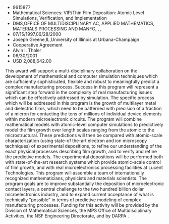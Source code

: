
* 9615877
* Mathematical Sciences: VIP/Thin Film Deposition: Atomic Level Simulations, Verification, and Implementation
* DMS,OFFICE OF MULTIDISCIPLINARY AC, APPLIED MATHEMATICS, MATERIALS PROCESSING AND MANFG, , , 
* 07/15/1997,06/28/2000
* Joseph Greene,IL,University of Illinois at Urbana-Champaign
* Cooperative Agreement
* Alvin I. Thaler
* 06/30/2001
* USD 2,088,642.00

This award will support a multi-disciplinary collaboration on the development of
mathematical and computer simulation techniques which are sufficiently
sophisticated, flexible and robust to meaningfully predict a complex
manufacturing process. Success in this program will represent a significant step
forward in the complexity of real manufacturing issues which can be effectively
addressed by simulation. The specific process which will be addressed in this
program is the growth of multilayer metal and dielectric films, which need to be
patterned with precision of a fraction of a micron for contacting the tens of
millions of individual device elements within modern microelectronic circuits.
The program will combine mathematical models with atomic-level computer
simulations to predictively model the film growth over length scales ranging
from the atomic to the microstructural. These predictions will then be compared
with atomic-scale characterization (using state-of the-art electron and ion
microscopy techniques) of experimental depositions, to refine our understanding
of the exact physical processes describing film growth, and to verify and refine
the predictive models. The experimental depositions will be performed both with
state-of-the-art research systems which provide atomic-scale control of film
growth, and with real microelectronics processing facilities at Lucent
Technologies. This program will assemble a team of internationally recognized
mathematicians, physicists and materials scientists. The program goals are to
improve substantially the deposition of microelectronic contact layers, a
central challenge to the two hundred billion dollar microelectronics industry,
and to expand current acceptance of what is technically "possible" in terms of
predictive modeling of complex manufacturing processes. Funding for this
activity will be provided by the Division of Mathematical Sciences, the MPS
Office of Multidisciplinary Activities, the NSF Engineering Directorate, and by
DARPA .
